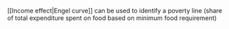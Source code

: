 [[Income effect|Engel curve]] can be used to identify a poverty line (share of total expenditure spent on food based on minimum food requirement)